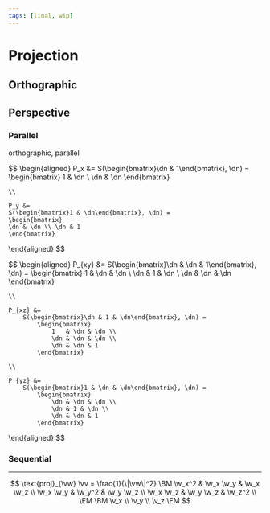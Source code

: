 ```yaml
---
tags: [linal, wip]
---
```


# Projection

## Orthographic

## Perspective

### Parallel

orthographic, parallel

$$
\begin{aligned}
	P_x &=
	S(\begin{bmatrix}\dn & 1\end{bmatrix}, \dn) =
	\begin{bmatrix}
	1 & \dn \\ \dn & \dn
	\end{bmatrix}

	\\

	P_y &=
	S(\begin{bmatrix}1 & \dn\end{bmatrix}, \dn) =
	\begin{bmatrix}
	\dn & \dn \\ \dn & 1
	\end{bmatrix}
\end{aligned}
$$

$$
\begin{aligned}
	P_{xy} &=
		S(\begin{bmatrix}\dn & \dn & 1\end{bmatrix}, \dn) =
			\begin{bmatrix}
				1   & \dn & \dn \\
				\dn & 1   & \dn \\
				\dn & \dn & \dn
			\end{bmatrix}

	\\

	P_{xz} &=
		S(\begin{bmatrix}\dn & 1 & \dn\end{bmatrix}, \dn) =
			\begin{bmatrix}
				1   & \dn & \dn \\
				\dn & \dn & \dn \\
				\dn & \dn & 1
			\end{bmatrix}

	\\

	P_{yz} &=
		S(\begin{bmatrix}1 & \dn & \dn\end{bmatrix}, \dn) =
			\begin{bmatrix}
				\dn & \dn & \dn \\
				\dn & 1 & \dn \\
				\dn & \dn & 1
			\end{bmatrix}
\end{aligned}
$$

### Sequential

---

$$
\text{proj}_{\vw} \vv =
	\frac{1}{\|\vw\|^2}
	\BM
		\w_x^2 & \w_x \w_y & \w_x \w_z \\
		\w_x \w_y & \w_y^2 & \w_y \w_z \\
		\w_x \w_z & \w_y \w_z & \w_z^2 \\
	\EM
	\BM
		\v_x \\ \v_y \\ \v_z
	\EM
$$

<!--
https://people.cs.clemson.edu/~dhouse/courses/405/notes/projections.pdf
-->
